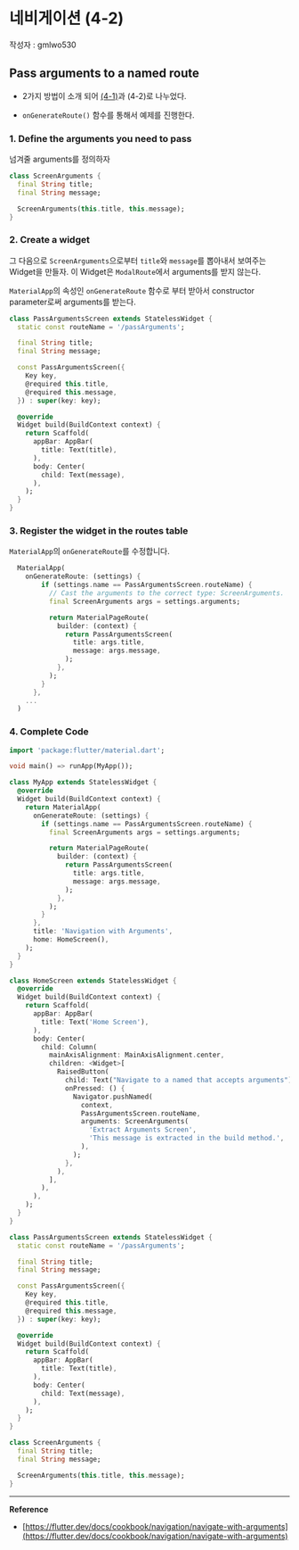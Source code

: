 # 네비게이션 (4-2)

작성자 : gmlwo530

## Pass arguments to a named route

- 2가지 방법이 소개 되어 [(4-1)](<https://github.com/today-we-learned-korea/flutter/blob/master/%EB%84%A4%EB%B9%84%EA%B2%8C%EC%9D%B4%EC%85%98(4-2)-Pass%20arguments%20to%20a%20named%20route_gmlwo530.md>)과 (4-2)로 나누었다.

- `onGenerateRoute()` 함수를 통해서 예제를 진행한다.

### 1. Define the arguments you need to pass

넘겨줄 arguments를 정의하자

```dart
class ScreenArguments {
  final String title;
  final String message;

  ScreenArguments(this.title, this.message);
}
```

### 2. Create a widget

그 다음으로 `ScreenArguments`으로부터 `title`와 `message`를 뽑아내서 보여주는 Widget을 만들자.
이 Widget은 `ModalRoute`에서 arguments를 받지 않는다.

`MaterialApp`의 속성인 `onGenerateRoute` 함수로 부터 받아서 constructor parameter로써 arguments를 받는다.

```dart
class PassArgumentsScreen extends StatelessWidget {
  static const routeName = '/passArguments';

  final String title;
  final String message;

  const PassArgumentsScreen({
    Key key,
    @required this.title,
    @required this.message,
  }) : super(key: key);

  @override
  Widget build(BuildContext context) {
    return Scaffold(
      appBar: AppBar(
        title: Text(title),
      ),
      body: Center(
        child: Text(message),
      ),
    );
  }
}
```

### 3. Register the widget in the routes table

`MaterialApp`의 `onGenerateRoute`를 수정합니다.

```dart
  MaterialApp(
    onGenerateRoute: (settings) {
        if (settings.name == PassArgumentsScreen.routeName) {
          // Cast the arguments to the correct type: ScreenArguments.
          final ScreenArguments args = settings.arguments;

          return MaterialPageRoute(
            builder: (context) {
              return PassArgumentsScreen(
                title: args.title,
                message: args.message,
              );
            },
          );
        }
      },
    ...
  )
```

### 4. Complete Code

```dart
import 'package:flutter/material.dart';

void main() => runApp(MyApp());

class MyApp extends StatelessWidget {
  @override
  Widget build(BuildContext context) {
    return MaterialApp(
      onGenerateRoute: (settings) {
        if (settings.name == PassArgumentsScreen.routeName) {
          final ScreenArguments args = settings.arguments;

          return MaterialPageRoute(
            builder: (context) {
              return PassArgumentsScreen(
                title: args.title,
                message: args.message,
              );
            },
          );
        }
      },
      title: 'Navigation with Arguments',
      home: HomeScreen(),
    );
  }
}

class HomeScreen extends StatelessWidget {
  @override
  Widget build(BuildContext context) {
    return Scaffold(
      appBar: AppBar(
        title: Text('Home Screen'),
      ),
      body: Center(
        child: Column(
          mainAxisAlignment: MainAxisAlignment.center,
          children: <Widget>[
            RaisedButton(
              child: Text("Navigate to a named that accepts arguments"),
              onPressed: () {
                Navigator.pushNamed(
                  context,
                  PassArgumentsScreen.routeName,
                  arguments: ScreenArguments(
                    'Extract Arguments Screen',
                    'This message is extracted in the build method.',
                  ),
                );
              },
            ),
          ],
        ),
      ),
    );
  }
}

class PassArgumentsScreen extends StatelessWidget {
  static const routeName = '/passArguments';

  final String title;
  final String message;

  const PassArgumentsScreen({
    Key key,
    @required this.title,
    @required this.message,
  }) : super(key: key);

  @override
  Widget build(BuildContext context) {
    return Scaffold(
      appBar: AppBar(
        title: Text(title),
      ),
      body: Center(
        child: Text(message),
      ),
    );
  }
}

class ScreenArguments {
  final String title;
  final String message;

  ScreenArguments(this.title, this.message);
}
```

---

**Reference**

- [https://flutter.dev/docs/cookbook/navigation/navigate-with-arguments](https://flutter.dev/docs/cookbook/navigation/navigate-with-arguments)
